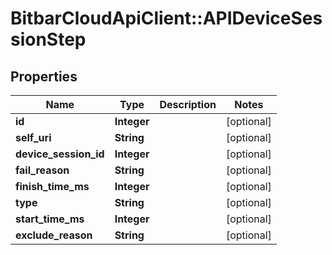 # BitbarCloudApiClient::APIDeviceSessionStep

## Properties
Name | Type | Description | Notes
------------ | ------------- | ------------- | -------------
**id** | **Integer** |  | [optional] 
**self_uri** | **String** |  | [optional] 
**device_session_id** | **Integer** |  | [optional] 
**fail_reason** | **String** |  | [optional] 
**finish_time_ms** | **Integer** |  | [optional] 
**type** | **String** |  | [optional] 
**start_time_ms** | **Integer** |  | [optional] 
**exclude_reason** | **String** |  | [optional] 

